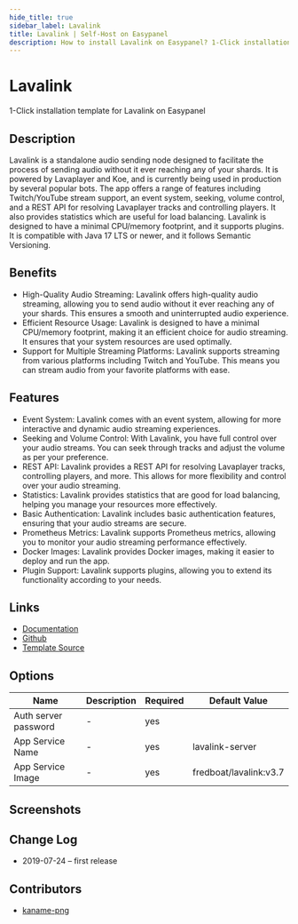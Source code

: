 ```yaml
---
hide_title: true
sidebar_label: Lavalink
title: Lavalink | Self-Host on Easypanel
description: How to install Lavalink on Easypanel? 1-Click installation template for Lavalink on Easypanel
---
```


<!-- generated -->

# Lavalink

1-Click installation template for Lavalink on Easypanel

## Description

Lavalink is a standalone audio sending node designed to facilitate the process of sending audio without it ever reaching any of your shards. It is powered by Lavaplayer and Koe, and is currently being used in production by several popular bots. The app offers a range of features including Twitch/YouTube stream support, an event system, seeking, volume control, and a REST API for resolving Lavaplayer tracks and controlling players. It also provides statistics which are useful for load balancing. Lavalink is designed to have a minimal CPU/memory footprint, and it supports plugins. It is compatible with Java 17 LTS or newer, and it follows Semantic Versioning.

## Benefits

- High-Quality Audio Streaming: Lavalink offers high-quality audio streaming, allowing you to send audio without it ever reaching any of your shards. This ensures a smooth and uninterrupted audio experience.
- Efficient Resource Usage: Lavalink is designed to have a minimal CPU/memory footprint, making it an efficient choice for audio streaming. It ensures that your system resources are used optimally.
- Support for Multiple Streaming Platforms: Lavalink supports streaming from various platforms including Twitch and YouTube. This means you can stream audio from your favorite platforms with ease.

## Features

- Event System: Lavalink comes with an event system, allowing for more interactive and dynamic audio streaming experiences.
- Seeking and Volume Control: With Lavalink, you have full control over your audio streams. You can seek through tracks and adjust the volume as per your preference.
- REST API: Lavalink provides a REST API for resolving Lavaplayer tracks, controlling players, and more. This allows for more flexibility and control over your audio streaming.
- Statistics: Lavalink provides statistics that are good for load balancing, helping you manage your resources more effectively.
- Basic Authentication: Lavalink includes basic authentication features, ensuring that your audio streams are secure.
- Prometheus Metrics: Lavalink supports Prometheus metrics, allowing you to monitor your audio streaming performance effectively.
- Docker Images: Lavalink provides Docker images, making it easier to deploy and run the app.
- Plugin Support: Lavalink supports plugins, allowing you to extend its functionality according to your needs.

## Links

- [Documentation](https://github.com/freyacodes/Lavalink/blob/master/README.md)
- [Github](https://github.com/freyacodes/Lavalink)
- [Template Source](https://github.com/easypanel-io/templates/tree/main/templates/lavalink)

## Options

Name | Description | Required | Default Value
-|-|-|-
Auth server password | - | yes | 
App Service Name | - | yes | lavalink-server
App Service Image | - | yes | fredboat/lavalink:v3.7

## Screenshots


## Change Log

- 2019-07-24 – first release

## Contributors

- [kaname-png](https://github.com/kaname-png)
